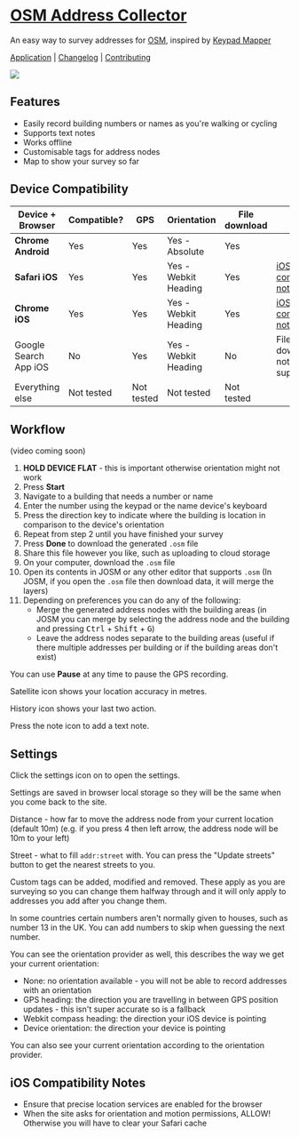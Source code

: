 # [OSM Address Collector](https://nat.bike/osm-address-collector/)

An easy way to survey addresses for [OSM](https://www.openstreetmap.org/), inspired by [Keypad Mapper](https://wiki.openstreetmap.org/wiki/Keypad-Mapper_3)

[Application](https://nat.bike/osm-address-collector/) | [Changelog](CHANGELOG.md) | [Contributing](CONTRIBUTING.md)

![](https://user-images.githubusercontent.com/3888578/204909727-d6ba792c-4756-419c-964c-36aa0afc32ec.png)

## Features

- Easily record building numbers or names as you're walking or cycling
- Supports text notes
- Works offline
- Customisable tags for address nodes
- Map to show your survey so far

## Device Compatibility

| Device + Browser      | Compatible? | GPS        | Orientation          | File download | Notes                                               |
|-----------------------|-------------|------------|----------------------|---------------|-----------------------------------------------------|
| **Chrome Android**    | Yes         | Yes        | Yes - Absolute       | Yes           |                                                     |
| **Safari iOS**        | Yes         | Yes        | Yes - Webkit Heading | Yes           | [iOS compatibility notes](#ios-compatibility-notes) |
| **Chrome iOS**        | Yes         | Yes        | Yes - Webkit Heading | Yes           | [iOS compatibility notes](#ios-compatibility-notes) |
| Google Search App iOS | No          | Yes        | Yes - Webkit Heading | No            | File download not supported                         |
| Everything else       | Not tested  | Not tested | Not tested           | Not tested    |                                                     |

## Workflow

(video coming soon)

1. **HOLD DEVICE FLAT** - this is important otherwise orientation might not work
1. Press **Start**
1. Navigate to a building that needs a number or name
1. Enter the number using the keypad or the name device's keyboard
1. Press the direction key to indicate where the building is location in comparison to the device's orientation
1. Repeat from step 2 until you have finished your survey
1. Press **Done** to download the generated `.osm` file
1. Share this file however you like, such as uploading to cloud storage
1. On your computer, download the `.osm` file
1. Open its contents in JOSM or any other editor that supports `.osm`
   (In JOSM, if you open the `.osm` file then download data, it will merge the layers)
1. Depending on preferences you can do any of the following:
   - Merge the generated address nodes with the building areas
     (in JOSM you can merge by selecting the address node and the building and pressing <kbd>Ctrl</kbd> + <kbd>Shift</kbd> + <kbd>G</kbd>)
   - Leave the address nodes separate to the building areas
     (useful if there multiple addresses per building or if the building areas don't exist)

You can use **Pause** at any time to pause the GPS recording.

Satellite icon shows your location accuracy in metres.

History icon shows your last two action.

Press the note icon to add a text note.

## Settings

Click the settings icon on to open the settings.

Settings are saved in browser local storage so they will be the same when you come back to the site.

Distance - how far to move the address node from your current location (default 10m)
(e.g. if you press 4 then left arrow, the address node will be 10m to your left)

Street - what to fill `addr:street` with.
You can press the "Update streets" button to get the nearest streets to you.

Custom tags can be added, modified and removed.
These apply as you are surveying so you can change them halfway through and it will only apply to addresses you add after you change them.

In some countries certain numbers aren't normally given to houses, such as number 13 in the UK.
You can add numbers to skip when guessing the next number.

You can see the orientation provider as well, this describes the way we get your current orientation:

- None: no orientation available - you will not be able to record addresses with an orientation
- GPS heading: the direction you are travelling in between GPS position updates - this isn't super accurate so is a fallback
- Webkit compass heading: the direction your iOS device is pointing
- Device orientation: the direction your device is pointing

You can also see your current orientation according to the orientation provider.

## iOS Compatibility Notes

- Ensure that precise location services are enabled for the browser
- When the site asks for orientation and motion permissions, ALLOW! Otherwise you will have to clear your Safari cache
